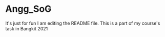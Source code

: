 # Angg_SoG
It's just for fun
I am editing the README file. This is a part of my course's task in Bangkit 2021
